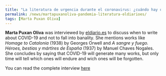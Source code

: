 ```yaml
---
title: "La literatura de urgencia durante el coronavirus: ¿cuándo hay que escribir para no caer en la banalidad?"
permalink: /news/martapuxanoliva-pandemia-literatura-eldiarioes/
tags: [Marta Puxan Oliva]
---
```

**Marta Puxan Oliva** was interviewed by [eldiario.es](https://www.eldiario.es/) to discuss when to write about COVID-19 and not to fall into banality. She mentions works like _Homage to Catalonia_ (1938) by Georges Orwell and _A sangre y fuego. Héroes, bestias y mártires de España_ (1937) by Manuel Chaves Nogales. She concludes by saying that COVID-19 will generate many works, but only time will tell which ones will endure and wich ones will be forgotten.

You can read the complete interview [here](https://www.eldiario.es/cultura/libros/literatura-urgencia-coronavirus-escribir-banalidad_0_1028548226.html) 

